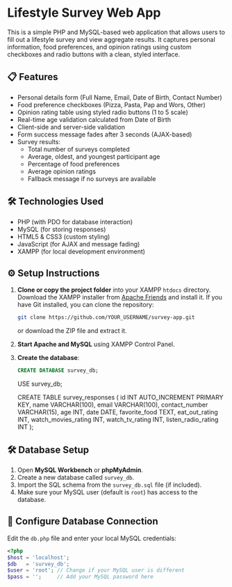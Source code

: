 # Lifestyle Survey Web App

This is a simple PHP and MySQL-based web application that allows users to fill out a lifestyle survey and view aggregate results. It captures personal information, food preferences, and opinion ratings using custom checkboxes and radio buttons with a clean, styled interface.

## 📋 Features

- Personal details form (Full Name, Email, Date of Birth, Contact Number)
- Food preference checkboxes (Pizza, Pasta, Pap and Wors, Other)
- Opinion rating table using styled radio buttons (1 to 5 scale)
- Real-time age validation calculated from Date of Birth
- Client-side and server-side validation
- Form success message fades after 3 seconds (AJAX-based)
- Survey results:
  - Total number of surveys completed
  - Average, oldest, and youngest participant age
  - Percentage of food preferences
  - Average opinion ratings
  - Fallback message if no surveys are available

## 🛠 Technologies Used

- PHP (with PDO for database interaction)
- MySQL (for storing responses)
- HTML5 & CSS3 (custom styling)
- JavaScript (for AJAX and message fading)
- XAMPP (for local development environment)

## ⚙️ Setup Instructions

1. **Clone or copy the project folder** into your XAMPP `htdocs` directory.
  Download the XAMPP installer from [Apache Friends](https://www.apachefriends.org/index.html) and install it.
    If you have Git installed, you can clone the repository:
    ```bash
    git clone https://github.com/YOUR_USERNAME/survey-app.git
    ```
    or download the ZIP file and extract it.

2. **Start Apache and MySQL** using XAMPP Control Panel.
 
3. **Create the database**:

   ```sql
   CREATE DATABASE survey_db;
   ```

   USE survey_db;

   CREATE TABLE survey_responses (
     id INT AUTO_INCREMENT PRIMARY KEY,
     name VARCHAR(100),
     email VARCHAR(100),
     contact_number VARCHAR(15),
     age INT,
     date DATE,
     favorite_food TEXT,
     eat_out_rating INT,
     watch_movies_rating INT,
     watch_tv_rating INT,
     listen_radio_rating INT
   );
## 🛠️ Database Setup

1. Open **MySQL Workbench** or **phpMyAdmin**.
2. Create a new database called `survey_db`.
3. Import the SQL schema from the `survey_db.sql` file (if included).
4. Make sure your MySQL user (default is `root`) has access to the database.

## 🔑 Configure Database Connection

Edit the `db.php` file and enter your local MySQL credentials:

```php
<?php
$host = 'localhost';
$db   = 'survey_db';
$user = 'root'; // Change if your MySQL user is different
$pass = '';     // Add your MySQL password here
